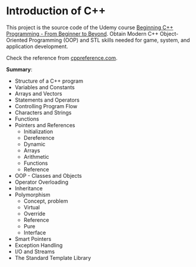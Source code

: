 # Introduction of C++

This project is the source code of the Udemy course [Beginning C++ Programming - From Beginner to Beyond](https://www.udemy.com/course/beginning-c-plus-plus-programming/). Obtain Modern C++ Object-Oriented Programming (OOP) and STL skills needed for game, system, and application development.

Check the reference from [cppreference.com](https://en.cppreference.com/w/).

**Summary**:

- Structure of a C++ program
- Variables and Constants
- Arrays and Vectors
- Statements and Operators
- Controlling Program Flow
- Characters and Strings
- Functions
- Pointers and References
  - Initialization
  - Dereference
  - Dynamic
  - Arrays
  - Arithmetic
  - Functions
  - Reference
- OOP - Classes and Objects
- Operator Overloading
- Inheritance
- Polymorphism
  - Concept, problem
  - Virtual
  - Override
  - Reference
  - Pure
  - Interface
- Smart Pointers
- Exception Handling
- I/O and Streams
- The Standard Template Library
